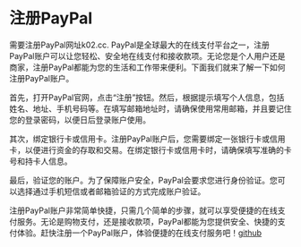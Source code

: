 # 注册PayPal

需要注册PayPal网址k02.cc. PayPal是全球最大的在线支付平台之一，注册PayPal账户可以让您轻松、安全地在线支付和接收款项。无论您是个人用户还是商家，注册PayPal都能为您的生活和工作带来便利。下面我们就来了解一下如何注册PayPal账户。

首先，打开PayPal官网，点击“注册”按钮。然后，根据提示填写个人信息，包括姓名、地址、手机号码等。在填写邮箱地址时，请确保使用常用邮箱，并且要记住您的登录密码，以便日后登录账户使用。

其次，绑定银行卡或信用卡。注册PayPal账户后，您需要绑定一张银行卡或信用卡，以便进行资金的存取和交易。在绑定银行卡或信用卡时，请确保填写准确的卡号和持卡人信息。

最后，验证您的账户。为了保障账户安全，PayPal会要求您进行身份验证。您可以选择通过手机短信或者邮箱验证的方式完成账户验证。

注册PayPal账户非常简单快捷，只需几个简单的步骤，就可以享受便捷的在线支付服务。无论是购物支付，还是接收款项，PayPal都能为您提供安全、快捷的支付体验。赶快注册一个PayPal账户，体验便捷的在线支付服务吧！[github](https://github.com)